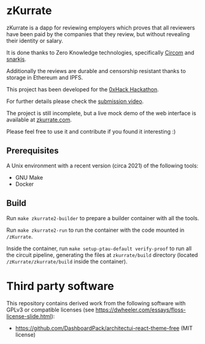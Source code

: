 # zKurrate

zKurrate is a dapp for reviewing employers which proves that all reviewers have been 
paid by the companies that they review, but without revealing their identity or salary.

It is done thanks to Zero Knowledge technologies, specifically [Circom](https://github.com/iden3/circom) and [snarkjs](https://github.com/iden3/snarkjs).

Additionally the reviews are durable and censorship resistant thanks to storage in Ethereum and IPFS.

This project has been developed for the [0xHack Hackathon](https://gitcoin.co/hackathon/0x-hack).

For further details please check the [submission video](https://www.youtube.com/watch?v=eOdu522LmKs).

The project is still incomplete, but a live mock demo of the web interface is available at [zkurrate.com](https://zkurrate.com).

Please feel free to use it and contribute if you found it interesting :)

## Prerequisites

A Unix environment with a recent version (circa 2021) of the following tools:

 * GNU Make
 * Docker

## Build

Run `make zkurrate2-builder` to prepare a builder container with all the tools.

Run `make zkurrate2-run` to run the container with the code mounted in `/zKurrate`.

Inside the container, run `make setup-ptau-default verify-proof` to run all the circuit pipeline, generating the files at `zkurrate/build` directory (located `/zKurrate/zkurrate/build` inside the container).

# Third party software

This repository contains derived work from the following software with GPLv3 or compatible licenses (see https://dwheeler.com/essays/floss-license-slide.html):

 * https://github.com/DashboardPack/architectui-react-theme-free (MIT license)